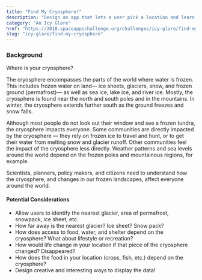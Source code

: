 ```yaml
---
title: "Find My Cryosphere!"
description: "Design an app that lets a user pick a location and learn about the parts of Earth's cryosphere that impact that location."
category: "An Icy Glare"
href: "https://2018.spaceappschallenge.org/challenges/icy-glare/find-my-cryosphere/details"
slug: "icy-glare/find-my-cryosphere"
---
```

### Background

Where is your cryosphere?

The cryosphere encompasses the parts of the world where water is frozen. This includes frozen water on land— ice sheets, glaciers, snow, and frozen ground (permafrost)— as well as sea ice, lake ice, and river ice. Mostly, the cryosphere is found near the north and south poles and in the mountains. In winter, the cryosphere extends further south as the ground freezes and snow falls.

Although most people do not look out their window and see a frozen tundra, the cryosphere impacts everyone. Some communities are directly impacted by the cryosphere — they rely on frozen ice to travel and hunt, or to get their water from melting snow and glacier runoff. Other communities feel the impact of the cryosphere less directly. Weather patterns and sea levels around the world depend on the frozen poles and mountainous regions, for example.

Scientists, planners, policy makers, and citizens need to understand how the cryosphere, and changes in our frozen landscapes, affect everyone around the world.

#### Potential Considerations

* Allow users to identify the nearest glacier, area of permafrost, snowpack, ice sheet, etc.
* How far away is the nearest glacier? Ice sheet? Snow pack?
* How does access to food, water, and shelter depend on the cryosphere? What about lifestyle or recreation?
* How would life change in your location if that piece of the cryosphere changed? Disappeared?
* How does the food in your location (crops, fish, etc.) depend on the cryosphere?
* Design creative and interesting ways to display the data!